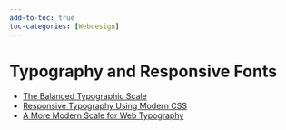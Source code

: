 ```yaml
---
add-to-toc: true
toc-categories: [Webdesign]
---
```

# Typography and Responsive Fonts

- [The Balanced Typographic Scale](http://spencermortensen.com/articles/typographic-scale/)
- [Responsive Typography Using Modern CSS](https://stevenloria.com/responsive-typography/)
- [A More Modern Scale for Web Typography](https://typecast.com/blog/a-more-modern-scale-for-web-typography)

